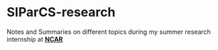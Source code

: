 # SIParCS-research
Notes and Summaries on different topics during my summer research internship at [**NCAR**](https://www2.cisl.ucar.edu/siparcs)
